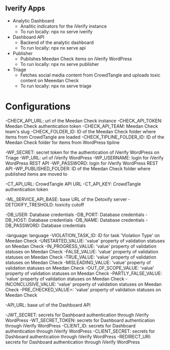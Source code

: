 

## Iverify Apps

- Analytic Dashboard
  - Analitic indicators for the iVerify instance
  - To run locally: npx nx serve iverify
- Dashboard API
  - Backend of the analytic dashboard
  - To run locally: npx nx serve api
- Publisher
  - Publishes Meedan Check items on iVerify WordPress
  - To run locally: npx nx serve publisher
- Triage
  - Fetches social media content from CrowdTangle and uploads toxic content on Meeedan Check
  - To run locally: npx nx serve triage

# Configurations

-CHECK_API_URL: url of the Meedan Check instance
-CHECK_API_TOKEN: Meedan Check authentication token
-CHECK_API_TEAM: Meedan Check team's slug
-CHECK_FOLDER_ID: ID of the Meedan Check folder where items from CrowdTangle are loaded
-CHECK_TIPLINE_FOLDER_ID: ID of the Meedan Check folder for items from WordPress tipline

-WP_SECRET: secret token for the authentication of iVerify WordPress on Triage
-WP_URL: url of iVerify WordPress 
-WP_USERNAME: login for iVerify WordPress REST API
-WP_PASSWORD: login for iVerify WordPress REST API
-WP_PUBLISHED_FOLDER: ID of the Meedan Check folder where published items are moved to

-CT_API_URL: CrowdTangle API URL
-CT_API_KEY: CrowdTangle authentication token

-ML_SERVICE_API_BASE: base URL of the Detoxify server
-DETOXIFY_TRESHOLD: toxicity cutoff 

-DB_USER: Database credentials
-DB_PORT: Database credentials
-DB_HOST: Database credentials
-DB_NAME: Database credentials
-DB_PASSWORD: Database credentials

-language: language
-VIOLATION_TASK_ID: ID for task 'Violation Type' on Meedan Check
-UNSTARTED_VALUE: 'value' property of validation statuses on Meedan Check
-IN_PROGRESS_VALUE: 'value' property of validation statuses on Meedan Check
-FALSE_VALUE: 'value' property of validation statuses on Meedan Check
-TRUE_VALUE: 'value' property of validation statuses on Meedan Check
-MISLEADING_VALUE: 'value' property of validation statuses on Meedan Check
-OUT_OF_SCOPE_VALUE: 'value' property of validation statuses on Meedan Check
-PARTLY_FALSE_VALUE: 'value' property of validation statuses on Meedan Check
-INCONCLUSIVE_VALUE: 'value' property of validation statuses on Meedan Check
-PRE_CHECKED_VALUE=: 'value' property of validation statuses on Meedan Check

-API_URL: base url of the Dashboard API

-JWT_SECRET: secrets for Dashboard authentication through iVerify WordPress
-WT_SECRET_TOKEN: secrets for Dashboard authentication through iVerify WordPress
-CLIENT_ID: secrets for Dashboard authentication through iVerify WordPress
-CLIENT_SECRET: secrets for Dashboard authentication through iVerify WordPress
-REDIRECT_URI: secrets for Dashboard authentication through iVerify WordPress

